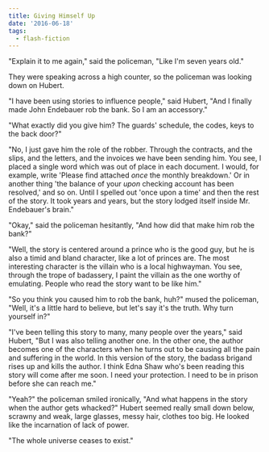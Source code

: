 ```yaml
---
title: Giving Himself Up
date: '2016-06-18'
tags:
  - flash-fiction
---
```


"Explain it to me again," said the policeman, "Like I'm seven years old."

<!-- truncate -->

They were speaking across a high counter, so the policeman was looking down on
Hubert.

"I have been using stories to influence people," said Hubert, "And I finally
made John Endebauer rob the bank. So I am an accessory."

"What exactly did you give him? The guards' schedule, the codes, keys to the
back door?"

"No, I just gave him the role of the robber. Through the contracts, and the
slips, and the letters, and the invoices we have been sending him. You see, I
placed a single word which was out of place in each document. I would, for
example, write 'Please find attached _once_ the monthly breakdown.' Or in
another thing 'the balance of your _upon_ checking account has been resolved,'
and so on. Until I spelled out 'once upon a time' and then the rest of the
story. It took years and years, but the story lodged itself inside Mr.
Endebauer's brain."

"Okay," said the policeman hesitantly, "And how did that make him rob the bank?"

"Well, the story is centered around a prince who is the good guy, but he is also
a timid and bland character, like a lot of princes are. The most interesting
character is the villain who is a local highwayman. You see, through the trope
of badassery, I paint the villain as the one worthy of emulating. People who
read the story want to be like him."

"So you think you caused him to rob the bank, huh?" mused the policeman, "Well,
it's a little hard to believe, but let's say it's the truth. Why turn yourself
in?"

"I've been telling this story to many, many people over the years," said Hubert,
"But I was also telling another one. In the other one, the author becomes one of
the characters when he turns out to be causing all the pain and suffering in the
world. In this version of the story, the badass brigand rises up and kills the
author. I think Edna Shaw who's been reading this story will come after me soon.
I need your protection. I need to be in prison before she can reach me."

"Yeah?" the policeman smiled ironically, "And what happens in the story when the
author gets whacked?" Hubert seemed really small down below, scrawny and weak,
large glasses, messy hair, clothes too big. He looked like the incarnation of
lack of power.

"The whole universe ceases to exist."
